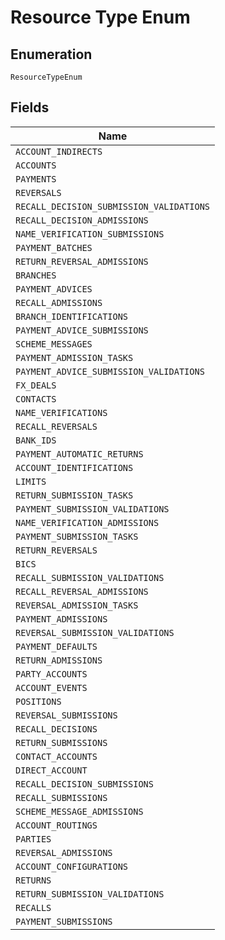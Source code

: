 
# Resource Type Enum

## Enumeration

`ResourceTypeEnum`

## Fields

| Name |
|  --- |
| `ACCOUNT_INDIRECTS` |
| `ACCOUNTS` |
| `PAYMENTS` |
| `REVERSALS` |
| `RECALL_DECISION_SUBMISSION_VALIDATIONS` |
| `RECALL_DECISION_ADMISSIONS` |
| `NAME_VERIFICATION_SUBMISSIONS` |
| `PAYMENT_BATCHES` |
| `RETURN_REVERSAL_ADMISSIONS` |
| `BRANCHES` |
| `PAYMENT_ADVICES` |
| `RECALL_ADMISSIONS` |
| `BRANCH_IDENTIFICATIONS` |
| `PAYMENT_ADVICE_SUBMISSIONS` |
| `SCHEME_MESSAGES` |
| `PAYMENT_ADMISSION_TASKS` |
| `PAYMENT_ADVICE_SUBMISSION_VALIDATIONS` |
| `FX_DEALS` |
| `CONTACTS` |
| `NAME_VERIFICATIONS` |
| `RECALL_REVERSALS` |
| `BANK_IDS` |
| `PAYMENT_AUTOMATIC_RETURNS` |
| `ACCOUNT_IDENTIFICATIONS` |
| `LIMITS` |
| `RETURN_SUBMISSION_TASKS` |
| `PAYMENT_SUBMISSION_VALIDATIONS` |
| `NAME_VERIFICATION_ADMISSIONS` |
| `PAYMENT_SUBMISSION_TASKS` |
| `RETURN_REVERSALS` |
| `BICS` |
| `RECALL_SUBMISSION_VALIDATIONS` |
| `RECALL_REVERSAL_ADMISSIONS` |
| `REVERSAL_ADMISSION_TASKS` |
| `PAYMENT_ADMISSIONS` |
| `REVERSAL_SUBMISSION_VALIDATIONS` |
| `PAYMENT_DEFAULTS` |
| `RETURN_ADMISSIONS` |
| `PARTY_ACCOUNTS` |
| `ACCOUNT_EVENTS` |
| `POSITIONS` |
| `REVERSAL_SUBMISSIONS` |
| `RECALL_DECISIONS` |
| `RETURN_SUBMISSIONS` |
| `CONTACT_ACCOUNTS` |
| `DIRECT_ACCOUNT` |
| `RECALL_DECISION_SUBMISSIONS` |
| `RECALL_SUBMISSIONS` |
| `SCHEME_MESSAGE_ADMISSIONS` |
| `ACCOUNT_ROUTINGS` |
| `PARTIES` |
| `REVERSAL_ADMISSIONS` |
| `ACCOUNT_CONFIGURATIONS` |
| `RETURNS` |
| `RETURN_SUBMISSION_VALIDATIONS` |
| `RECALLS` |
| `PAYMENT_SUBMISSIONS` |

